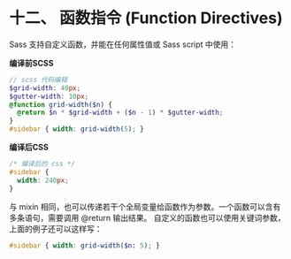 # 十二、 函数指令 (Function Directives)

Sass 支持自定义函数，并能在任何属性值或 Sass script 中使用：

**编译前SCSS**

```scss
// scss 代码编辑
$grid-width: 40px;
$gutter-width: 10px;
@function grid-width($n) {
  @return $n * $grid-width + ($n - 1) * $gutter-width;
}
#sidebar { width: grid-width(5); }
```

**编译后CSS**

```css
/* 编译后的 css */
#sidebar {
  width: 240px;
}
```

与 mixin 相同，也可以传递若干个全局变量给函数作为参数。一个函数可以含有多条语句，需要调用 @return 输出结果。
自定义的函数也可以使用关键词参数，上面的例子还可以这样写：

```scss
#sidebar { width: grid-width($n: 5); }
```

